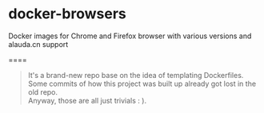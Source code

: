 # docker-browsers
Docker images for Chrome and Firefox browser with various versions and alauda.cn support 

====
> It's a brand-new repo base on the idea of templating Dockerfiles. <br>
> Some commits of how this project was built up already got lost in the old repo. <br>
> Anyway, those are all just trivials : ).
